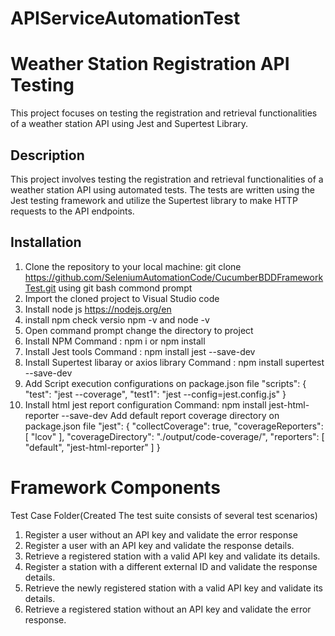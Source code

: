 # APIServiceAutomationTest

# Weather Station Registration API Testing
This project focuses on testing the registration and retrieval functionalities of a weather station API using Jest and Supertest Library.

## Description
This project involves testing the registration and retrieval functionalities of a weather station API using automated tests. 
The tests are written using the Jest testing framework and utilize the Supertest library to make HTTP requests to the API endpoints.

## Installation

1. Clone the repository to your local machine:
git clone https://github.com/SeleniumAutomationCode/CucumberBDDFrameworkTest.git
using git bash commond prompt
2. Import the cloned project to Visual Studio code  
3. Install node js https://nodejs.org/en
4. install npm
  check versio npm -v and node -v
5. Open command prompt change the directory to project
6. Install NPM
   Command :  npm i  or npm install
7. Install Jest tools
   Command : npm install jest --save-dev
8. Install Supertest libaray or axios library
   Command : npm install supertest --save-dev
9. Add Script execution configurations on package.json file
    "scripts": {
    "test": "jest --coverage",
    "test1": "jest --config=jest.config.js"
}
10. Install html  jest report configuration
    Command: npm install jest-html-reporter --save-dev
  Add default report coverage directory on package.json file
"jest": {
    "collectCoverage": true,
    "coverageReporters":
     [
      "lcov"
    ],
    "coverageDirectory": "./output/code-coverage/",
    "reporters":
    [
      "default",
      "jest-html-reporter"
    ]
    }

# Framework Components
  Test Case Folder(Created The test suite consists of several test scenarios)
1. Register a user without an API key and validate the error response
2. Register a user with an API key and validate the response details.
3. Retrieve a registered station with a valid API key and validate its details.
4. Register a station with a different external ID and validate the response details.
5. Retrieve the newly registered station with a valid API key and validate its details.
6. Retrieve a registered station without an API key and validate the error response. 

